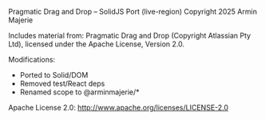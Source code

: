 Pragmatic Drag and Drop – SolidJS Port (live-region)
Copyright 2025 Armin Majerie

Includes material from:
Pragmatic Drag and Drop (Copyright Atlassian Pty Ltd),
licensed under the Apache License, Version 2.0.

Modifications:
- Ported to Solid/DOM
- Removed test/React deps
- Renamed scope to @arminmajerie/*

Apache License 2.0: http://www.apache.org/licenses/LICENSE-2.0

